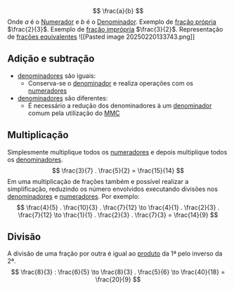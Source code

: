 $$
\frac{a}{b}
$$
Onde $a$ é o [Numerador](Termos%20gerais.md#Numerador) e $b$ é o [Denominador](Termos%20gerais.md#Denominador).
Exemplo de [fração própria](Termos%20gerais.md#Fração%20própria) $\frac{2}{3}$.
Exemplo de [fração imprópria](Termos%20gerais.md#Fração%20imprópria) $\frac{3}{2}$.
Representação de [frações equivalentes](Termos%20gerais.md#Frações%20equivalentes)
![[Pasted image 20250220133743.png]]
## Adição e subtração
- [denominadores](Termos%20gerais.md#Denominador) são iguais:
	- Conserva-se o [denominador](Termos%20gerais.md#Denominador) e realiza operações com os [numeradores](Termos%20gerais.md#Numerador)
- [denominadores](Termos%20gerais.md#Denominador) são diferentes:
	- É necessário a redução dos denominadores à um [denominador](Termos%20gerais.md#Denominador) comum pela utilização do [MMC](Máximo%20Divisor%20Comum%20(MDC))
## Multiplicação
Simplesmente multiplique todos os [numeradores](Termos%20gerais.md#Numerador) e depois multiplique todos os [denominadores](Termos%20gerais.md#Denominador).
$$
\frac{3}{7} . \frac{5}{2} = \frac{15}{14}
$$
Em uma multiplicação de frações também e possível realizar a simplificação, reduzindo os número envolvidos executando divisões nos [denominadores](Termos%20gerais.md#Denominador) e [numeradores](Termos%20gerais.md#Numerador).
Por exemplo:
$$
\frac{4}{5} . \frac{10}{3} . \frac{7}{12} \to \frac{4}{1} . \frac{2}{3} . \frac{7}{12} \to \frac{1}{1} . \frac{2}{3} . \frac{7}{3} = \frac{14}{9}
$$
## Divisão
A divisão de uma fração por outra é igual ao [produto](Termos%20gerais.md#Produto) da 1ª pelo inverso da 2ª.
$$
\frac{8}{3} : \frac{6}{5} \to \frac{8}{3} . \frac{5}{6} \to \frac{40}{18} = \frac{20}{9}
$$